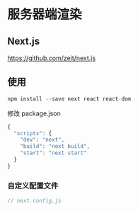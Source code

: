 # 服务器端渲染

## Next.js

https://github.com/zeit/next.js

## 使用

```js
npm install --save next react react-dom
```

修改 package.json

```js
{
  "scripts": {
    "dev": "next",
    "build": "next build",
    "start": "next start"
  }
}
```
### 自定义配置文件

```js
// next.config.js

```
